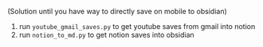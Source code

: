 (Solution until you have way to directly save on mobile to obsidian)
1. run `youtube_gmail_saves.py` to get youtube saves from gmail into notion
2. run `notion_to_md.py` to get notion saves into obsidian
